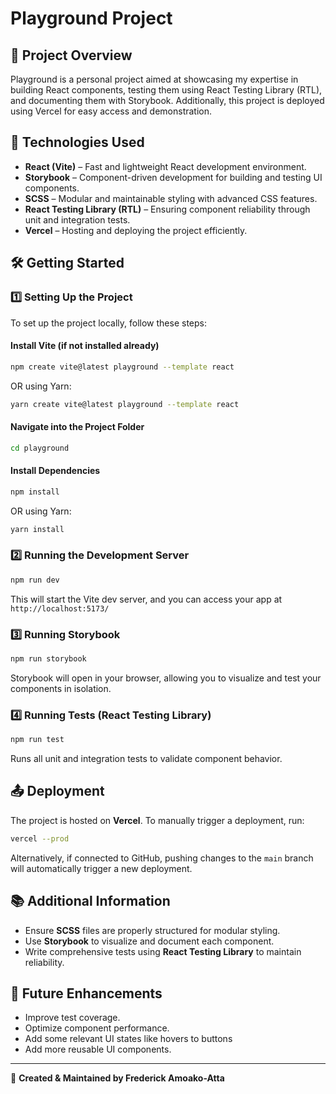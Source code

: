 # Playground Project

## 📌 Project Overview
Playground is a personal project aimed at showcasing my expertise in building React components, testing them using React Testing Library (RTL), and documenting them with Storybook. Additionally, this project is deployed using Vercel for easy access and demonstration.

## 🚀 Technologies Used
- **React (Vite)** – Fast and lightweight React development environment.
- **Storybook** – Component-driven development for building and testing UI components.
- **SCSS** – Modular and maintainable styling with advanced CSS features.
- **React Testing Library (RTL)** – Ensuring component reliability through unit and integration tests.
- **Vercel** – Hosting and deploying the project efficiently.

## 🛠️ Getting Started

### 1️⃣ Setting Up the Project
To set up the project locally, follow these steps:

#### **Install Vite** (if not installed already)
```sh
npm create vite@latest playground --template react
```
OR using Yarn:
```sh
yarn create vite@latest playground --template react
```

#### **Navigate into the Project Folder**
```sh
cd playground
```

#### **Install Dependencies**
```sh
npm install
```
OR using Yarn:
```sh
yarn install
```

### 2️⃣ Running the Development Server
```sh
npm run dev
```
This will start the Vite dev server, and you can access your app at `http://localhost:5173/`

### 3️⃣ Running Storybook
```sh
npm run storybook
```
Storybook will open in your browser, allowing you to visualize and test your components in isolation.

### 4️⃣ Running Tests (React Testing Library)
```sh
npm run test
```
Runs all unit and integration tests to validate component behavior.

## 📤 Deployment
The project is hosted on **Vercel**. To manually trigger a deployment, run:
```sh
vercel --prod
```

Alternatively, if connected to GitHub, pushing changes to the `main` branch will automatically trigger a new deployment.

## 📚 Additional Information
- Ensure **SCSS** files are properly structured for modular styling.
- Use **Storybook** to visualize and document each component.
- Write comprehensive tests using **React Testing Library** to maintain reliability.

## 🎯 Future Enhancements
- Improve test coverage.
- Optimize component performance.
- Add some relevant UI states like hovers to buttons
- Add more reusable UI components.

---
📌 **Created & Maintained by Frederick Amoako-Atta**

